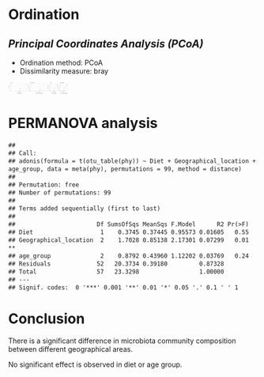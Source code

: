 # Ordination

## *Principal Coordinates Analysis (PCoA)*

-   Ordination method: PCoA
-   Dissimilarity measure: bray

<img src="figure_joint/pcoa-1.png" width="40" /><img src="figure_joint/pcoa-2.png" width="40" /><img src="figure_joint/pcoa-3.png" width="40" />

# PERMANOVA analysis

    ## 
    ## Call:
    ## adonis(formula = t(otu_table(phy)) ~ Diet + Geographical_location +      age_group, data = meta(phy), permutations = 99, method = distance) 
    ## 
    ## Permutation: free
    ## Number of permutations: 99
    ## 
    ## Terms added sequentially (first to last)
    ## 
    ##                       Df SumsOfSqs MeanSqs F.Model      R2 Pr(>F)   
    ## Diet                   1    0.3745 0.37445 0.95573 0.01605   0.55   
    ## Geographical_location  2    1.7028 0.85138 2.17301 0.07299   0.01 **
    ## age_group              2    0.8792 0.43960 1.12202 0.03769   0.24   
    ## Residuals             52   20.3734 0.39180         0.87328          
    ## Total                 57   23.3298                 1.00000          
    ## ---
    ## Signif. codes:  0 '***' 0.001 '**' 0.01 '*' 0.05 '.' 0.1 ' ' 1

# Conclusion

There is a significant difference in microbiota community composition
between different geographical areas.

No significant effect is observed in diet or age group.
